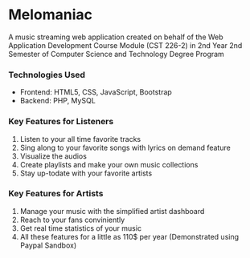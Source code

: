 # Melomaniac

<p>A music streaming web application created on behalf of the Web Application Development Course Module (CST 226-2) in 2nd Year 2nd Semester of Computer Science and Technology Degree Program</p>

<h3>Technologies Used</h3>
<ul>
  <li>Frontend: HTML5, CSS, JavaScript, Bootstrap</li>
  <li>Backend: PHP, MySQL </li>
</ul>

<h3>Key Features for Listeners</h3>
<ol>
  <li>Listen to your all time favorite tracks</li>
  <li>Sing along to your favorite songs with lyrics on demand feature</li>
  <li>Visualize the audios</li>
  <li>Create playlists and make your own music collections</li>
  <li>Stay up-todate with your favorite artists</li>
</ol>

<h3>Key Features for Artists</h3>
<ol>
  <li>Manage your music with the simplified artist dashboard</li>
  <li>Reach to your fans conviniently</li>
  <li>Get real time statistics of your music</li>
  <li>All these features for a little as 110$ per year (Demonstrated using Paypal Sandbox)</li>
</ol>
